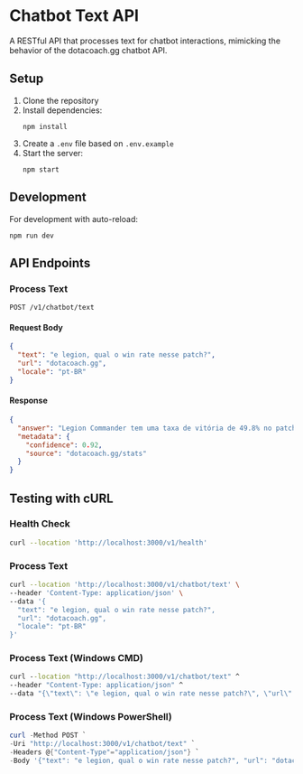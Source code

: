 # Chatbot Text API

A RESTful API that processes text for chatbot interactions, mimicking the behavior of the dotacoach.gg chatbot API.

## Setup

1. Clone the repository
2. Install dependencies:
   ```
   npm install
   ```
3. Create a `.env` file based on `.env.example`
4. Start the server:
   ```
   npm start
   ```
   
## Development

For development with auto-reload:
```
npm run dev
```

## API Endpoints

### Process Text

```
POST /v1/chatbot/text
```

#### Request Body

```json
{
  "text": "e legion, qual o win rate nesse patch?",
  "url": "dotacoach.gg",
  "locale": "pt-BR"
}
```

#### Response

```json
{
  "answer": "Legion Commander tem uma taxa de vitória de 49.8% no patch atual.",
  "metadata": {
    "confidence": 0.92,
    "source": "dotacoach.gg/stats"
  }
}
```

## Testing with cURL

### Health Check
```bash
curl --location 'http://localhost:3000/v1/health'
```

### Process Text
```bash
curl --location 'http://localhost:3000/v1/chatbot/text' \
--header 'Content-Type: application/json' \
--data '{
  "text": "e legion, qual o win rate nesse patch?",
  "url": "dotacoach.gg",
  "locale": "pt-BR"
}'
```

### Process Text (Windows CMD)
```cmd
curl --location "http://localhost:3000/v1/chatbot/text" ^
--header "Content-Type: application/json" ^
--data "{\"text\": \"e legion, qual o win rate nesse patch?\", \"url\": \"dotacoach.gg\", \"locale\": \"pt-BR\"}"
```

### Process Text (Windows PowerShell)
```powershell
curl -Method POST `
-Uri "http://localhost:3000/v1/chatbot/text" `
-Headers @{"Content-Type"="application/json"} `
-Body '{"text": "e legion, qual o win rate nesse patch?", "url": "dotacoach.gg", "locale": "pt-BR"}'
```